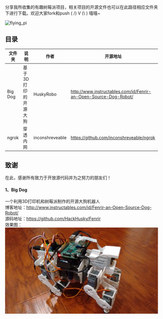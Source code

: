 分享我所收集的有趣树莓派项目，相关项目的开源文件也可以在此路径相应文件夹下进行下载。欢迎大家fork和push ( /) V (\ ) 嘻嘻~

![flying_pi](http://blog.mindcont.com/images/flying_pi.png)

## 目录
文件夹 | 说明 | 作者 | 开源地址 |
----|----|----|-----|
Big Dog | 基于3D打印的开源大狗 | HuskyRobo| http://www.instructables.com/id/Fenrir-an-Open-Source-Dog-Robot/
ngrok | 穿透内网 | inconshreveable | https://github.com/inconshreveable/ngrok

## 致谢
在此，感谢所有致力于开放源代码并为之努力的朋友们！

#### 1、Big Dog  
一个利用3D打印机和树莓派制作的开源大狗机器人  
博客地址：http://www.instructables.com/id/Fenrir-an-Open-Source-Dog-Robot/  
源码地址：https://github.com/HackHusky/Fenrir  
效果图： ![dog robot](https://github.com/mindcont/Open-Source/blob/master/RaspberryPI/dog%20robot/dog%20robot.jpg)